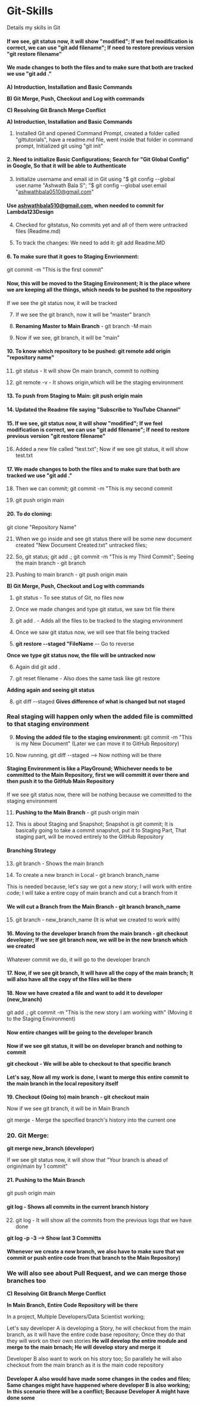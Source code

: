# Git-Skills

Details my skills in Git

#### If we see, git status now, it will show "modified"; If we feel modification is correct, we can use "git add filename"; If need to restore previous version "git restore filename"

#### We made changes to both the files and to make sure that both are tracked we use "git add ." 

**A) Introduction, Installation and Basic Commands**

**B) Git Merge, Push, Checkout and Log with commands**

**C) Resolving Git Branch Merge Conflict**

**A) Introduction, Installation and Basic Commands**

1. Installed Git and opened Command Prompt, created a folder called "gittutorials", have a readme.md file, went inside that folder in command prompt, Initialized git using "git init"

#### 2. Need to initialize Basic Configurations; Search for "Git Global Config" in Google, So that it will be able to Authenticate

3. Initialize username and email id in Git using "$ git config --global user.name "Ashwath Bala S";  "$ git config --global user.email "ashwathbala0510@gmail.com"

#### Use ashwathbala510@gmail.com, when needed to commit for Lambda123Design

4. Checked for gitstatus, No commits yet and all of them were untracked files (Readme.md)

5. To track the changes: We need to add it: git add Readme.MD

#### 6. To make sure that it goes to Staging Envrionment:

git commit -m "This is the first commit"

#### Now, this will be moved to the Staging Environment; It is the place where we are keeping all the things, which needs to be pushed to the repository

If we see the git status now, it will be tracked 

7. If we see the git branch, now it will be "master" branch

8. **Renaming Master to Main Branch** - git branch -M main

9. Now if we see, git branch, it will be "main"

#### 10. To know which repository to be pushed: git remote add origin "repository name"

11. git status - It will show On main branch, commit to nothing

12. git remote -v - It shows origin,which will be the staging environment

#### 13. To push from Staging to Main: git push origin main

#### 14. Updated the Readme file saying "Subscribe to YouTube Channel"

#### 15. If we see, git status now, it will show "modified"; If we feel modification is correct, we can use "git add filename"; If need to restore previous version "git restore filename"

16. Added a new file called "test.txt"; Now if we see git status, it will show test.txt

#### 17. We made changes to both the files and to make sure that both are tracked we use "git add ." 

18. Then we can commit; git commit -m "This is my second commit

19. git push origin main

#### 20. To do cloning:

git clone "Repository Name" 

21. When we go inside and see git status there will be some new document created "New Document Created.txt" untracked files;

22. So, git status; git add .; git commit -m "This is my Third Commit"; Seeing the main branch - git branch

23. Pushing to main branch - git push origin main

**B) Git Merge, Push, Checkout and Log with commands**

1. git status - To see status of Git, no files now

2. Once we made changes and type git status, we saw txt file there

3. git add . - Adds all the files to be tracked to the staging environment

4. Once we saw git status now, we will see that file being tracked

5. **git restore --staged "FileName** -- Go to reverse

**Once we type git status now, the file will be untracked now**

6. Again did git add .

7. git reset filename - Also does the same task like git restore

**Adding again and seeing git status**

8. git diff --staged **Gives difference of what is changed but not staged**

### Real staging will happen only when the added file is committed to that staging environment

9. **Moving the added file to the staging environment:** git commit -m "This is my New Document" (Later we can move it to GitHub Repository)

10. Now running, git diff --staged --> Now nothing will be there

#### Staging Environment is like a PlayGround; Whichever needs to be committed to the Main Repository, first we will committ it over there and then push it to the GitHub Main Repository 

If we see git status now, there will be nothing because we committed to the staging environment

11. **Pushing to the Main Branch** - git push origin main

12. This is about Staging and Snapshot; Snapshot is git commit; It is basically going to take a commit snapshot, put it to Staging Part, That staging part, will be moved entirely to the GitHub Repository

#### Branching Strategy

13. git branch - Shows the main branch

14. To create a new branch in Local - git branch branch_name

This is needed because, let's say we got a new story; I will work with entire code; I will take a entire copy of main branch and cut a branch from it 

#### We will cut a Branch from the Main Branch - git branch branch_name

15. git branch - new_branch_name (It is what we created to work with)

#### 16. **Moving to the developer branch from the main branch** - git checkout developer; If we see git branch now, we will be in the new branch which we created

Whatever commit we do, it will go to the developer branch

#### 17. Now, if we see git branch, It will have all the copy of the main branch; It will also have all the copy of the files will be there 

#### 18. Now we have created a file and want to add it to developer (new_branch)

git add .; git commit -m "This is the new story I am working with" (Moving it to the Staging Environment)

#### Now entire changes will be going to the developer branch

**Now if we see git status, it will be on developer branch and nothing to commit**

**git checkout - We will be able to checkout to that specific branch**

#### Let's say, Now all my work is done, I want to merge this entire commit to the main branch in the local repository itself

**19. Checkout (Going to) main branch - git checkout main**

Now if we see git branch, it will be in Main Branch

git merge - Merge the specified branch's history into the current one

### 20. Git Merge:

**git merge new_branch (developer)** 

If we see git status now, it will show that "Your branch is ahead of origin/main by 1 commit"

#### 21. Pushing to the Main Branch

git push origin main 

#### git log - Shows all commits in the current branch history 

22. git log - It will show all the commits from the previous logs that we have done

**git log -p -3 --> Show last 3 Committs**

#### Whenever we create a new branch, we also have to make sure that we commit or push entire code from that branch to the Main Repository)

### We will also see about Pull Request, and we can merge those branches too 

**C) Resolving Git Branch Merge Conflict**

**In Main Branch, Entire Code Repository will be there**

In a project, Multiple Developers/Data Scientist working;

Let's say developer A is developing a Story, he will checkout from the main branch, as it will have the entire code base repository; Once they do that they will work on their own stories **He will develop the entire module and merge to the main brnach; He will develop story and merge it**

Developer B also want to work on his story too; So parallely he will also checkout from the main branch as it is the main code repository

#### Developer A also would have made some changes in the codes and files; Same changes might have happened where developer B is also working; In this scenario there will be a conflict; Because Developer A might have done some 
